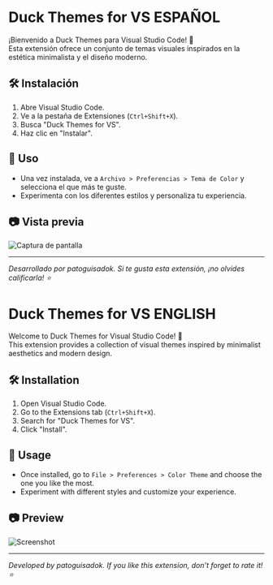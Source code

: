 # Duck Themes for VS ESPAÑOL

¡Bienvenido a Duck Themes para Visual Studio Code! 🎨  
Esta extensión ofrece un conjunto de temas visuales inspirados en la estética minimalista y el diseño moderno.

## 🛠 Instalación
1. Abre Visual Studio Code.
2. Ve a la pestaña de Extensiones (`Ctrl+Shift+X`).
3. Busca "Duck Themes for VS".
4. Haz clic en "Instalar".

## 🚀 Uso
- Una vez instalada, ve a `Archivo > Preferencias > Tema de Color` y selecciona el que más te guste.
- Experimenta con los diferentes estilos y personaliza tu experiencia.

## 📷 Vista previa
![Captura de pantalla](vp-img/unvaliable.png)

---
_Desarrollado por patoguisadok. Si te gusta esta extensión, ¡no olvides calificarla! ⭐_

# Duck Themes for VS ENGLISH

Welcome to Duck Themes for Visual Studio Code! 🎨  
This extension provides a collection of visual themes inspired by minimalist aesthetics and modern design.

## 🛠 Installation
1. Open Visual Studio Code.
2. Go to the Extensions tab (`Ctrl+Shift+X`).
3. Search for "Duck Themes for VS".
4. Click "Install".

## 🚀 Usage
- Once installed, go to `File > Preferences > Color Theme` and choose the one you like the most.
- Experiment with different styles and customize your experience.

## 📷 Preview
![Screenshot](vp-img/unvaliable.png)

---
_Developed by patoguisadok. If you like this extension, don’t forget to rate it! ⭐_
